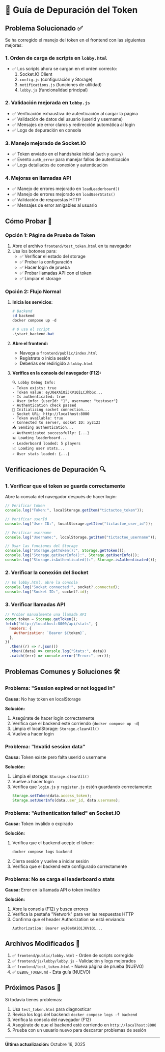 # 🔧 Guía de Depuración del Token

## Problema Solucionado ✅

Se ha corregido el manejo del token en el frontend con las siguientes mejoras:

### 1. **Orden de carga de scripts en `lobby.html`**

- ✅ Los scripts ahora se cargan en el orden correcto:
  1.  Socket.IO Client
  2.  `config.js` (configuración y Storage)
  3.  `notifications.js` (funciones de utilidad)
  4.  `lobby.js` (funcionalidad principal)

### 2. **Validación mejorada en `lobby.js`**

- ✅ Verificación exhaustiva de autenticación al cargar la página
- ✅ Validación de datos del usuario (userId y username)
- ✅ Mensajes de error claros y redirección automática al login
- ✅ Logs de depuración en consola

### 3. **Manejo mejorado de Socket.IO**

- ✅ Token enviado en el handshake inicial (`auth` y `query`)
- ✅ Evento `auth_error` para manejar fallos de autenticación
- ✅ Logs detallados de conexión y autenticación

### 4. **Mejoras en llamadas API**

- ✅ Manejo de errores mejorado en `loadLeaderboard()`
- ✅ Manejo de errores mejorado en `loadUserStats()`
- ✅ Validación de respuestas HTTP
- ✅ Mensajes de error amigables al usuario

## Cómo Probar 🧪

### Opción 1: Página de Prueba de Token

1. Abre el archivo `frontend/test_token.html` en tu navegador
2. Usa los botones para:
   - ✅ Verificar el estado del storage
   - ✅ Probar la configuración
   - ✅ Hacer login de prueba
   - ✅ Probar llamadas API con el token
   - ✅ Limpiar el storage

### Opción 2: Flujo Normal

1. **Inicia los servicios:**

   ```powershell
   # Backend
   cd backend
   docker compose up -d

   # O usa el script
   .\start_backend.bat
   ```

2. **Abre el frontend:**

   - Navega a `frontend/public/index.html`
   - Regístrate o inicia sesión
   - Deberías ser redirigido a `lobby.html`

3. **Verifica en la consola del navegador (F12):**
   ```
   🔍 Lobby Debug Info:
   - Token exists: true
   - Token value: eyJ0eXAiOiJKV1QiLCJhbGc...
   - Is authenticated: true
   - User info: {userId: "1", username: "testuser"}
   ✓ Authentication check passed
   🔌 Initializing socket connection...
   - Socket URL: http://localhost:8000
   - Token available: true
   ✓ Connected to server, socket ID: xyz123
   📤 Sending authentication...
   ✓ Authenticated successfully: {...}
   📊 Loading leaderboard...
   ✓ Leaderboard loaded: 5 players
   📈 Loading user stats...
   ✓ User stats loaded: {...}
   ```

## Verificaciones de Depuración 🔍

### 1. Verificar que el token se guarda correctamente

Abre la consola del navegador después de hacer login:

```javascript
// Verificar token
console.log("Token:", localStorage.getItem("tictactoe_token"));

// Verificar userId
console.log("User ID:", localStorage.getItem("tictactoe_user_id"));

// Verificar username
console.log("Username:", localStorage.getItem("tictactoe_username"));

// Usar las funciones del Storage
console.log("Storage.getToken():", Storage.getToken());
console.log("Storage.getUserInfo():", Storage.getUserInfo());
console.log("Storage.isAuthenticated():", Storage.isAuthenticated());
```

### 2. Verificar la conexión del Socket

```javascript
// En lobby.html, abre la consola
console.log("Socket connected:", socket?.connected);
console.log("Socket ID:", socket?.id);
```

### 3. Verificar llamadas API

```javascript
// Probar manualmente una llamada API
const token = Storage.getToken();
fetch("http://localhost:8000/api/stats", {
  headers: {
    Authorization: `Bearer ${token}`,
  },
})
  .then((r) => r.json())
  .then((data) => console.log("Stats:", data))
  .catch((err) => console.error("Error:", err));
```

## Problemas Comunes y Soluciones 🛠️

### Problema: "Session expired or not logged in"

**Causa:** No hay token en localStorage

**Solución:**

1. Asegúrate de hacer login correctamente
2. Verifica que el backend esté corriendo (`docker compose up -d`)
3. Limpia el localStorage: `Storage.clearAll()`
4. Vuelve a hacer login

### Problema: "Invalid session data"

**Causa:** Token existe pero falta userId o username

**Solución:**

1. Limpia el storage: `Storage.clearAll()`
2. Vuelve a hacer login
3. Verifica que `login.js` y `register.js` estén guardando correctamente:
   ```javascript
   Storage.setToken(data.access_token);
   Storage.setUserInfo(data.user_id, data.username);
   ```

### Problema: "Authentication failed" en Socket.IO

**Causa:** Token inválido o expirado

**Solución:**

1. Verifica que el backend acepte el token:
   ```powershell
   docker compose logs backend
   ```
2. Cierra sesión y vuelve a iniciar sesión
3. Verifica que el backend esté configurado correctamente

### Problema: No se carga el leaderboard o stats

**Causa:** Error en la llamada API o token inválido

**Solución:**

1. Abre la consola (F12) y busca errores
2. Verifica la pestaña "Network" para ver las respuestas HTTP
3. Confirma que el header Authorization se está enviando:
   ```
   Authorization: Bearer eyJ0eXAiOiJKV1Qi...
   ```

## Archivos Modificados 📝

1. ✅ `frontend/public/lobby.html` - Orden de scripts corregido
2. ✅ `frontend/js/lobby/lobby.js` - Validación y logs mejorados
3. ✅ `frontend/test_token.html` - Nueva página de prueba (NUEVO)
4. ✅ `DEBUG_TOKEN.md` - Esta guía (NUEVO)

## Próximos Pasos 🚀

Si todavía tienes problemas:

1. Usa `test_token.html` para diagnosticar
2. Revisa los logs del backend: `docker compose logs -f backend`
3. Verifica la consola del navegador (F12)
4. Asegúrate de que el backend esté corriendo en `http://localhost:8000`
5. Prueba con un usuario nuevo para descartar problemas de sesión

---

**Última actualización:** Octubre 16, 2025
